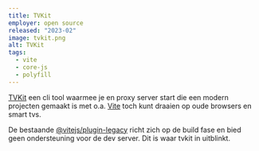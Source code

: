 ```yaml
---
title: TVKit
employer: open source
released: "2023-02"
image: tvkit.png
alt: TVKit
tags:
  - vite
  - core-js
  - polyfill
---
```


[TVKit](https://github.com/bfanger/tvkit) een cli tool waarmee je en proxy server start die een modern projecten gemaakt is met o.a. [Vite](https://vitejs.dev/) toch kunt draaien op oude browsers en smart tvs.

De bestaande [@vitejs/plugin-legacy](https://www.npmjs.com/package/@vitejs/plugin-legacy) richt zich op de build fase en bied geen ondersteuning voor de dev server. Dit is waar tvkit in uitblinkt.
